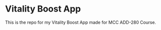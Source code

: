 Vitality Boost App
========================

This is the repo for my Vitality Boost App made for MCC ADD-280 Course.

